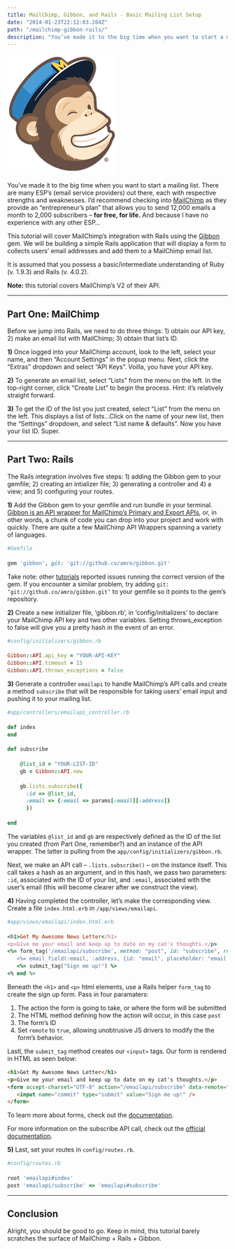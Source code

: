 ```yaml
---
title: MailChimp, Gibbon, and Rails - Basic Mailing List Setup
date: "2014-01-23T22:12:03.284Z"
path: "/mailchimp-gibbon-rails/"
description: "You’ve made it to the big time when you want to start a mailing list. There are many ESP’s (email service providers) out there, each with respective strengths and weaknesses."
---
```


![mailchip logo](./logo.png)

You’ve made it to the big time when you want to start a mailing list. There are many ESP’s (email service providers) out there, each with respective strengths and weaknesses. I’d recommend checking into [MailChimp](https://mailchimp.com/) as they provide an “entrepreneur’s plan” that allows you to send 12,000 emails a month to 2,000 subscribers – __for free, for life.__ And because I have no experience with any other ESP…

This tutorial will cover MailChimp’s integration with Rails using the [Gibbon](https://github.com/amro/gibbon) gem. We will be building a simple Rails application that will display a form to collects users’ email addresses and add them to a MailChimp email list.

It is assumed that you possess a basic/intermediate understanding of Ruby (v. 1.9.3) and Rails (v. 4.0.2).

__Note:__ this tutorial covers MailChimp’s V2 of their API.

----

## Part One: MailChimp

Before we jump into Rails, we need to do three things: 1) obtain our API key, 2) make an email list with MailChimp; 3) obtain that list’s ID.

__1)__ Once logged into your MailChimp account, look to the left, select your name, and then “Account Settings” in the popup menu. Next, click the “Extras” dropdown and select “API Keys”. Voilla, you have your API key.

__2)__ To generate an email list, select “Lists” from the menu on the left. In the top-right corner, click “Create List” to begin the process. Hint: it’s relatively straight forward.

__3)__ To get the ID of the list you just created, select “List” from the menu on the left. This displays a list of lists…Click on the name of your new list, then the “Settings” dropdown, and select “List name & defaults”. Now you have your list ID. Super.

----

## Part Two: Rails

The Rails integration involves five steps: 1) adding the Gibbon gem to your gemfile; 2) creating an intializer file; 3) generating a controller and 4) a view; and 5) configuring your routes.

__1)__ Add the Gibbon gem to your gemfile and run bundle in your terminal. [Gibbon is an API wrapper for MailChimp’s Primary and Export APIs](https://github.com/amro/gibbon), or, in other words, a chunk of code you can drop into your project and work with quickly. There are quite a few MailChimp API Wrappers spanning a variety of languages.

```ruby
#Gemfile

gem 'gibbon', git: 'git://github.co/amro/gibbon.git'
```

Take note: other [tutorials](http://mrgeorgegray.com/workflow/getting-a-grip-on-gibbon/) reported issues running the correct version of the gem. If you encounter a similar problem, try adding `git: ‘git://github.co/amro/gibbon.git’` to your gemfile so it points to the gem’s repository.

__2)__ Create a new initializer file, ‘gibbon.rb’, in ‘config/initializers’ to declare your MailChimp API key and two other variables. Setting throws_exception to false will give you a pretty hash in the event of an error.

```ruby
#config/initializers/gibbon.rb

Gibbon::API.api_key = "YOUR-API-KEY"
Gibbon::API.timeout = 15
Gibbon::API.throws_exceptions = false
```

__3)__ Generate a controller `emailapi` to handle MailChimp’s API calls and create a method `subscribe` that will be responsible for taking users’ email input and pushing it to your mailing list.

```ruby
#app/controllers/emailapi_controller.rb

def index
end

def subscribe

    @list_id = "YOUR-LIST-ID"
    gb = Gibbon::API.new

    gb.lists.subscribe({
      :id => @list_id,
      :email => {:email => params[:email][:address]}
      })

end
```

The variables `@list_id` and `gb` are respectively defined as the ID of the list you created (from Part One, remember?) and an instance of the API wrapper. The latter is pulling from the `app/config/initializers/gibbon.rb`.

Next, we make an API call – `.lists.subscribe()` – on the instance itself. This call takes a hash as an argument, and in this hash, we pass two parameters: `:id`, associated with the ID of your list, and `:email`, associated with the user’s email (this will become clearer after we construct the view).

__4)__ Having completed the controller, let’s make the corresponding view. Create a file `index.html.erb` in `/app/views/emailapi`.

```ruby
#app/views/emailapi/index.html.erb

<h1>Get My Awesome News Letter</h1>
<p>Give me your email and keep up to date on my cat's thoughts.</p>
<%= form_tag('/emailapi/subscribe', method: "post", id: "subscribe", remote: "true") do -%>
   <%= email_field(:email, :address, {id: "email", placeholder: "email address"}) %>
   <%= submit_tag("Sign me up!") %>
<% end %>
```

Beneath the `<h1>` and `<p>` html elements, use a Rails helper `form_tag` to create the sign up form. Pass in four paramaters:

1. The action the form is going to take, or where the form will be submitted
2. The HTML method defining how the action will occur, in this case `post`
3. The form’s ID
4. Set `remote` to `true`, allowing unobtrusive JS drivers to modify the the form’s behavior.

Lastl, the `submit_tag` method creates our `<input>` tags. Our form is rendered in HTML as seen below:

```html
<h1>Get My Awesome News Letter</h1>
<p>Give me your email and keep up to date on my cat's thoughts.</p>
<form accept-charset="UTF-8" action="/emailapi/subscribe" data-remote="true" id="subscribe" method="post"><div style="margin:0;padding:0;display:inline"><input name="utf8" type="hidden" value="&#x2713;" /></div>   <input id="email" name="email[address]" placeholder="email address" type="email" />
   <input name="commit" type="submit" value="Sign me up!" />
</form>
```

To learn more about forms, check out the [documentation](http://api.rubyonrails.org/classes/ActionView/Helpers/FormHelper.html).

For more information on the subscribe API call, check out the [official documentation](https://developer.mailchimp.com/documentation/mailchimp/reference/lists/members/#create-post_lists_list_id_members).

__5)__ Last, set your routes in `config/routes.rb`.

```ruby
#config/routes.rb

root 'emailapi#index'
post 'emailapi/subscribe' => 'emailapi#subscribe'
```

----

## Conclusion

Alright, you should be good to go. Keep in mind, this tutorial barely scratches the surface of MailChimp + Rails + Gibbon.

